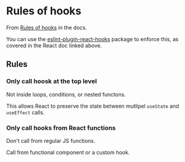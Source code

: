 # Rules of hooks

From [Rules of hooks](https://reactjs.org/docs/hooks-rules.html) in the docs.

You can use the [eslint-plugin-react-hooks][] package to enforce this, as covered in the React doc linked above.

[eslint-plugin-react-hooks]: https://www.npmjs.com/package/eslint-plugin-react-hooks

## Rules

### Only call hoosk at the top level

Not inside loops, conditions, or nested functons.

This allows React to preserve the state between mutlipel `useState` and `useEffect` calls.

### Only call hooks from React functions

Don't call from regular JS functions.

Call from functional component or a custom hook.
